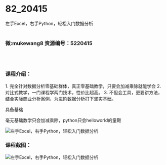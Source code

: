 # 82_20415
左手Excel，右手Python，轻松入门数据分析
<br/></br>
<h3>微:mukewang8 资源编号：5220415</h3>
<br/></br>
<h3>课程介绍：</h3>
<p>1. 完全针对<a title="查看与 数据分析 相关的文章" target="_blank">数据分析</a>零基础群体，真正零基础教学，只要会加减乘除就能学会 2. 对比式教学，一门课程学两门技术，性价比超高。 3. 不但会工具，更要讲方法，结合实际商业分析案例，为进阶数据分析打下坚实基础。</p>
<p>具备基础</p>
<p>毫无基础数学只会加减乘除，python只会helloworld的童鞋</p>
<p><img src="https://www.ko996.com/wp-content/uploads/img/2021/07/1-29-300x171.png" alt="左手Excel，右手Python，轻松入门数据分析"></p>
<div class="info-desc">
<h3>课程截图：</h3>
<p><img src="https://www.ko996.com/wp-content/uploads/img/2021/07/2-29.png" alt="左手Excel，右手Python，轻松入门数据分析"></p>


			
</div>
